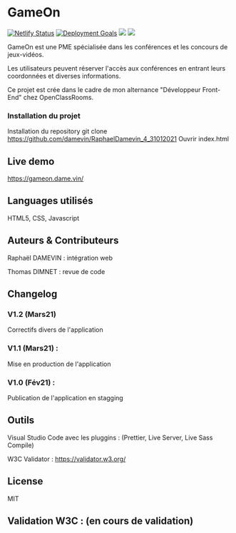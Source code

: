 # GameOn

[![Netlify Status](https://api.netlify.com/api/v1/badges/0163929b-7e0f-43e9-9b42-7d20a4653640/deploy-status)](https://app.netlify.com/sites/xenodochial-goldwasser-918ab8/deploys)
<a href="https://consistently.io/g/damevin/RaphaelDamevin_4_31012021/"><img src="https://consistently.io/g/damevin/RaphaelDamevin_4_31012021/badge.svg" alt="Deployment Goals" /></a>
<a href="https://validator.w3.org/nu/?doc=https%3A%2F%2Fgameon.dame.vin%2F"><img src="https://venturas.org/sites/venturas.org/files/valid_html5.png"></a>
<a href="https://jigsaw.w3.org/css-validator/validator?uri=https%3A%2F%2Fgameon.dame.vin%2F&profile=css3svg&usermedium=all&warning=1&vextwarning=&lang=fr"><img src="https://venturas.org/sites/venturas.org/files/valid_css3_blue.png"></a>



GameOn est une PME spécialisée dans les conférences et les concours de jeux-vidéos.

Les utilisateurs peuvent réserver l'accès aux conférences en entrant leurs coordonnées et diverses informations.

Ce projet est crée dans le cadre de mon alternance "Développeur Front-End" chez OpenClassRooms.

### Installation du projet
Installation du repository git clone https://github.com/damevin/RaphaelDamevin_4_31012021 Ouvrir index.html

## Live demo
https://gameon.dame.vin/

## Languages utilisés
HTML5, CSS, Javascript

## Auteurs & Contributeurs
Raphaël DAMEVIN : intégration web 

Thomas DIMNET : revue de code

## Changelog
### V1.2 (Mars21)

Correctifs divers de l'application

### V1.1 (Mars21) :

Mise en production de l'application

### V1.0 (Fév21) :

Publication de l'application en stagging

## Outils

Visual Studio Code avec les pluggins : (Prettier, Live Server, Live Sass Compile)

W3C Validator : https://validator.w3.org/

## License
MIT

## Validation W3C : (en cours de validation)
